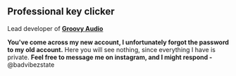 ## Professional key clicker

Lead developer of **[Groovy Audio](https://groovy.audio)**

**You've come across my new account, I unfortunately forgot the password to my old account.**
Here you will see nothing, since everything I have is private. **Feel free to message me
on instagram, and I might respond -** @badvibezstate
